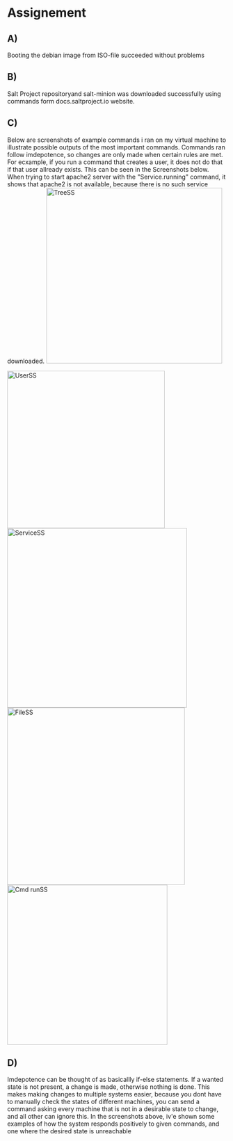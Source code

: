 # Assignement 
## A)
Booting the debian image from ISO-file succeeded without problems
## B)
Salt Project repositoryand salt-minion was downloaded successfully using commands form docs.saltproject.io website.
## C)
Below are screenshots of example commands i ran on my virtual machine to illustrate possible outputs of the most important commands.
Commands ran follow imdepotence, so changes are only made when certain rules are met. For ecxample, if you run a command that creates a user, it does not do that if that user allready exists.
This can be seen in the Screenshots below. When trying to start apache2 server with the "Service.running" command, it shows that apache2 is not available, because there is no such service downloaded.
<img width="404" alt="TreeSS" src="https://github.com/user-attachments/assets/9bbbd5d7-dd4a-45a6-a890-c8d7ea11eca9" />

<img width="362" alt="UserSS" src="https://github.com/user-attachments/assets/061251aa-e4fe-423a-ac8e-8f5900939e6e" />

<img width="413" alt="ServiceSS" src="https://github.com/user-attachments/assets/d28b265a-6d41-42b6-928c-846cbfbc011f" />

<img width="408" alt="FileSS" src="https://github.com/user-attachments/assets/91d21f89-ea06-44fb-bd60-12196d7c7038" />

<img width="368" alt="Cmd runSS" src="https://github.com/user-attachments/assets/0c51083f-15e2-49cc-8a5c-d516fb59acda" />

## D)
Imdepotence can be thought of as basicallly if-else statements. If a wanted state is not present, a change is made, otherwise nothing is done.
This makes making changes to multiple systems easier, because you dont have to manually check the states of different machines, you can send a command asking every machine that is not in a desirable state to change, and all other can ignore this. In the screenshots above, iv'e shown some examples of how the system responds positively to given commands, and one where the desired state is unreachable


